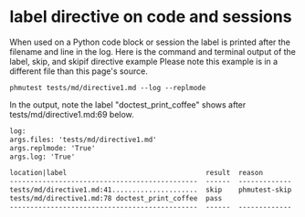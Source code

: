 # label directive on code and sessions

When used on a Python code block or session the label is printed
after the filename and line in the log.
Here is the command and terminal output of the
label, skip, and skipif directive example
Please note this example is in a different file than this page's source.

```shell
phmutest tests/md/directive1.md --log --replmode
```

In the output, note the label "doctest_print_coffee" shows after
tests/md/directive1.md:69 below.

```txt
log:
args.files: 'tests/md/directive1.md'
args.replmode: 'True'
args.log: 'True'

location|label                                  result  reason
----------------------------------------------  ------  -------------
tests/md/directive1.md:41.....................  skip    phmutest-skip
tests/md/directive1.md:78 doctest_print_coffee  pass
----------------------------------------------  ------  -------------
```
